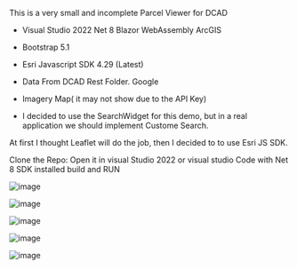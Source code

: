 This is a very small and incomplete Parcel Viewer for DCAD

 - Visual Studio 2022 Net 8 Blazor WebAssembly ArcGIS
 - Bootstrap 5.1
 -  Esri Javascript SDK 4.29 (Latest) 
 - Data From DCAD Rest Folder. Google
 -  Imagery Map( it may not show due to the API Key)

 -  I decided to use the SearchWidget for this demo,   but in a real application we should implement Custome Search.

At first I thought Leaflet will do the job,  then I decided to to use Esri JS SDK.


Clone the Repo:
Open it in visual Studio 2022 or visual studio Code with Net 8 SDK installed
build and RUN

![image](https://github.com/hamad2/DCADPropertyMap/assets/4844929/b702c5d8-50e8-409e-ac9d-dcf24201de2e)


![image](https://github.com/hamad2/DCADPropertyMap/assets/4844929/cd7d2432-e24d-4047-9f90-201176ced3a6)


![image](https://github.com/hamad2/DCADPropertyMap/assets/4844929/19a9e09d-28bd-4f53-bb99-8666790859ac)


![image](https://github.com/hamad2/DCADPropertyMap/assets/4844929/05e92180-a690-40f7-b735-622c8c233598)

![image](https://github.com/hamad2/DCADPropertyMap/assets/4844929/e208fcaa-cab2-4d47-87d1-7de8fc6c00bd)







